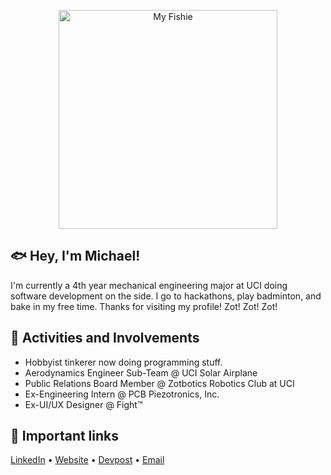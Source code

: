 <p align="center">
  <img src="https://cdn.discordapp.com/attachments/924916274595790859/943361405543907338/unknown.png" width="350" alt="My Fishie">
</p>


## 🐟 Hey, I'm Michael!
I'm currently a 4th year mechanical engineering major at UCI doing software development on the side. I go to hackathons, play badminton, and bake in my free time. Thanks for visiting my profile!
Zot! Zot! Zot!
<br>
## 💛 Activities and Involvements
* Hobbyist tinkerer now doing programming stuff.
* Aerodynamics Engineer Sub-Team @ UCI Solar Airplane
* Public Relations Board Member @ Zotbotics Robotics Club at UCI
* Ex-Engineering Intern @ PCB Piezotronics, Inc.
* Ex-UI/UX Designer @ Fight&trade;
## 🔗 Important links
<a href="https://www.linkedin.com/in/mphamusa/">LinkedIn</a> • <a href="https://michaelpham.tech/">Website</a> • <a href="https://devpost.com/mphamusa?ref_content=user-portfolio&ref_feature=portfolio&ref_medium=global-nav">Devpost</a> • <a href="mailto:michahp1@uci.edu">Email</a>
<br>



<!---
mphamm11/mphamm11 is a ✨ special ✨ repository because its `README.md` (this file) appears on your GitHub profile.
You can click the Preview link to take a look at your changes.
--->
